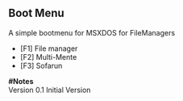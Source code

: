 ## Boot Menu   

A simple bootmenu for MSXDOS for FileManagers   
   
- [F1] File manager   
- [F2] Multi-Mente   
- [F3] Sofarun   

**#Notes**   
Version 0.1       Initial Version
